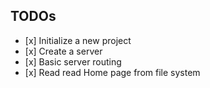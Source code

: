 ## TODOs

-    [x] Initialize a new project
-    [x] Create a server
-    [x] Basic server routing
-    [x] Read read Home page from file system
